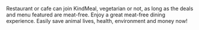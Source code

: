 Restaurant or cafe can join KindMeal, vegetarian or not, as long as the deals and menu featured are meat-free.
Enjoy a great meat-free dining experience. Easily save animal lives, health, environment and money now!
